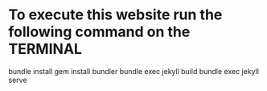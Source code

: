 # To execute this website run the following command on the TERMINAL
bundle install
gem install bundler
bundle exec jekyll build
bundle exec jekyll serve


